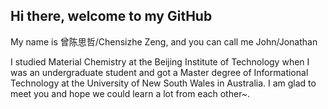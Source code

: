 ## Hi there, welcome to my GitHub

My name is 曾陈思哲/Chensizhe Zeng, and you can call me John/Jonathan

I studied Material Chemistry at the Beijing Institute of Technology when I was an undergraduate student and got a Master degree of Informational Technology at the University of New South Wales in Australia.
I am glad to meet you and hope we could learn a lot from each other~.

[](!https://github.com/gtb-2022-zeng-chensizhe/.github/tree/main/profile/assets/head.jpg "me")

